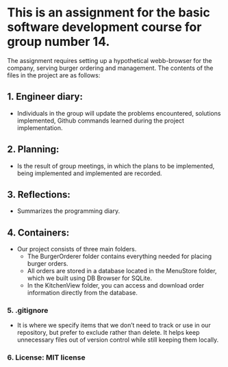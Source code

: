 # This is an assignment for the basic software development course for group number 14.
The assignment requires setting up a hypothetical webb-browser for the company, serving burger ordering and management. 
The contents of the files in the project are as follows:
## 1. Engineer diary: 
- Individuals in the group will update the problems encountered, solutions implemented, Github commands learned during the project implementation.
## 2. Planning: 
- Is the result of group meetings, in which the plans to be implemented, being implemented and implemented are recorded.
## 3. Reflections: 
- Summarizes the programming diary.
## 4. Containers: 
- Our project consists of three main folders.
  + The BurgerOrderer folder contains everything needed for placing burger orders.
  + All orders are stored in a database located in the MenuStore folder, which we built using DB Browser for SQLite.
  + In the KitchenView folder, you can access and download order information directly from the database.
### 5. .gitignore 
- It is where we specify items that we don’t need to track or use in our repository, but prefer to exclude rather than delete. It helps keep unnecessary files out of version control while still keeping them locally.
### 6. License: MIT license
